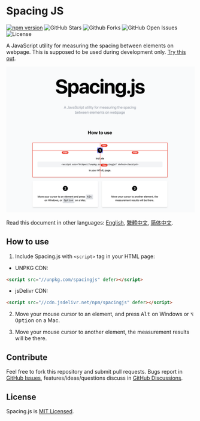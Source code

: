 # Spacing JS

[![npm version](https://img.shields.io/npm/v/spacingjs.svg)](https://www.npmjs.com/package/@stevenlei/spacingjs)
![GitHub Stars](https://img.shields.io/github/stars/stevenlei/spacingjs)
![Github Forks](https://img.shields.io/github/forks/stevenlei/spacingjs)
![GitHub Open Issues](https://img.shields.io/github/issues/stevenlei/spacingjs)
![License](https://img.shields.io/github/license/stevenlei/spacingjs)

A JavaScript utility for measuring the spacing between elements on webpage. This is supposed to be used during development only. [Try this out](https://spacingjs.com).

![](screenshot.png)

Read this document in other languages: [English](README.md), [繁體中文](README.zh-Hant.md), [简体中文](README.zh-Hans.md).

## How to use

1. Include Spacing.js with `<script>` tag in your HTML page:
  - UNPKG CDN:
  ```html
  <script src="//unpkg.com/spacingjs" defer></script>
  ```
  - jsDelivr CDN:
  ```html
  <script src="//cdn.jsdelivr.net/npm/spacingjs" defer></script>
  ```

2. Move your mouse cursor to an element, and press <kbd>Alt</kbd> on Windows or <kbd>⌥ Option</kbd> on a Mac.

3. Move your mouse cursor to another element, the measurement results will be there.

## Contribute

Feel free to fork this repository and submit pull requests. Bugs report in [GitHub Issues](https://github.com/stevenlei/spacingjs/issues), features/ideas/questions discuss in [GitHub Discussions](https://github.com/stevenlei/spacingjs/discussions).

## License

Spacing.js is [MIT Licensed](LICENSE).